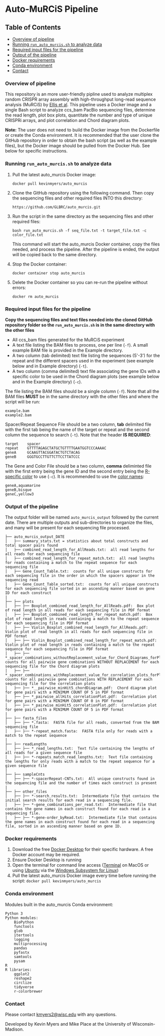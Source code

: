 # **Auto-MuRCiS Pipeline**

## Table of Contents

  * [Overview of pipeline](#overview-of-pipeline)
  * [Running `run_auto_murcis.sh` to analyze data](#running-run_auto_murcissh-to-analyze-data)
  * [Required input files for the pipeline](#required-input-files-for-the-pipeline)
  * [Output of the pipeline](#output-of-the-pipeline)
  * [Docker requirements](#docker-requirements)
  * [Conda environment](#conda-environment)
  * [Contact](#contact)

### Overview of pipeline

This repository is an more user-friendly pipline used to analyze multiplex random CRISPR array assembly with high-throughput long-read sequence analysis (MuRCiS) by [Ellis et al](https://elifesciences.org/articles/86903). This pipeline uses a Docker image and a single Bash script to analyze ccs_bam PacBio sequencing files, determine the read length, plot box plots, quantitate the number and type of unique CRISPRi arrays, and plot correlation and Chord diagram plots. 

**Note:** The user does not need to build the Docker image from the Dockerfile or create the Conda environment. It is recommended that the user clone the GitHub repository in order to obtain the bash script (as well as the example files), but the Docker image should be pulled from the Docker Hub. See below for specific instructions. 

### Running `run_auto_murcis.sh` to analyze data

1) Pull the latest auto_murcis Docker image:

    `docker pull kevinmyers/auto_murcis`

2) Clone the GitHub repository using the following command. Then copy the sequencing files and other required files INTO this directory:

    `https://github.com/GLBRC/auto_murcis.git`

3) Run the script in the same directory as the sequencing files and other required files:

    `bash run_auto_murcis.sh -f seq_file.txt -t target_file.txt -c color_file.txt`

    This command will start the auto_murcis Docker container, copy the files needed, and process the pipeline. After the pipeline is ended, the output will be copied back to the same directory.
    
4)  Stop the Docker container:

    `docker container stop auto_murcis`

5)  Delete the Docker container so you can re-run the pipeline without errors:

    `docker rm auto_murcis`

### Required input files for the pipeline

**Copy the sequencing files and text files needed into the cloned GitHub repository folder so the `run_auto_murcis.sh` is in the same directory with the other files**

- All ccs_bam files generated for the MuRCiS experiment
- A text file listing the BAM files to process, one per line (`-f`). A small example BAM file is provided in the Example directory.
- A two column (tab delimited) text file listing the sequences (5'-3') for the repeat and the different spacers used in the experiment (see example below and in Example directory) (`-t`).
- A two column (comma delimited) text file associating the gene IDs with a specific color to be used in the Chord diagram plots (see example below and in the Example directory) (`-c`).

The file listing the BAM files should be a single column (`-f`). Note that all the BAM files **MUST** be in the same directory with the other files and where the script will be run:

    example.bam
    example2.bam

Spacer/Repeat Sequence File should be a two column, **tab** delimited file with the first tab
being the name of the target or repeat and the second column the sequence to search (`-t`). Note that the header **IS REQUIRED**:
    
    target    spacer
    repeat    GTTTTAGAGCTATGCTGTTTTGAATGGTCCCAAAAC
    geneA     GCAAGTTACGGATACTGTCTACAG
    geneB     GGGTGCCTTGTTCTTCCTTATCCC

The Gene and Color File should be a two column, **comma** deliminted file with the first entry being the gene ID and the second entry being the [R-specific color](https://r-charts.com/colors/) to use (`-c`). It is recommended to use the [color names](https://r-charts.com/colors/):

    geneA,aquamarine
    geneB,bisque
    geneC,yellow3


### Output of the pipeline

The output folder will be named `auto_murcis_output` followed by the current date. There are multiple outputs and sub-directories to organize the files, and many will be present for each sequencing file processed.

	├── auto_murcis_output_DATE
	│   ├── summary_stats.txt = statistics about total constructs and total spacer pairs found
	│   ├── combined_read_length_for_AllReads.txt:  all read lengths for all reads for each sequencing file
	│   ├── combined_read_length_for_repeat_match.txt:  all read lengths for reads containing a match to the repeat sequence for each sequencing file
	│   ├── Gene_Count_Table.txt:  counts for all unique constructs for each sequencing file in the order in which the spacers appear in the sequencing read
	│   ├── Gene_Count_Table_sorted.txt:  counts for all unique constructs for each sequencing file sorted in an ascending manner based on gene ID for each construct
	|
	├── ├── plots
	│   ├── ├── Boxplot_combined_read_length_for_AllReads.pdf:  Box plot of read length in all reads for each sequencing file in PDF format
	│   ├── ├── Boxplot_combined_read_length_for_repeat_match.pdf:  Box plot of read length in reads containing a match to the repeat sequence for each sequencing file in PDF format
	│   ├── ├── Violin_Boxplot_combined_read_length_for_AllReads.pdf:  Violin plot of read length in all reads for each sequencing file in PDF format
	│   ├── ├── Violin_Boxplot_combined_read_length_for_repeat_match.pdf:  Violin plot of read length in reads containing a match to the repeat sequence for each sequencing file in PDF format
	│   ├── ├── *_spacer_combinations_withoutReplacement_value_for_Chord_Diagrams_forPlotting.txt:  counts for all pairwise gene combinations WITHOUT REPLACEMENT for each sequencing file for the Chord diagram plots
	│   ├── ├── *_spacer_combinations_withReplacement_value_for_correlation_plots_forPlotting.txt:  counts for all pairwise gene combinations WITH REPLACEMENT for each sequencing file for the correlation plots
	│   ├── ├── *__pairwise_minHit5_chordDiagram.pdf:  Chord diagram plot for gene pairs with a MINIMUM COUNT OF 5 in PDF format
	│   ├── ├── *_pairwise_allHits_correlationPlot.pdf:  Correlation plot for gene pairs with a MINIMUM COUNT OF 0 in PDF format
	│   ├── ├── *_pairwise_minHit5_correlationPlot.pdf:  Correlation plot for gene pairs with a MINIMUM COUNT OF 5 in PDF format
	|
	├── ├── fasta_files
	│   ├── ├── *.fasta:  FASTA file for all reads, converted from the BAM sequencing file
	│   ├── ├── *-repeat_match.fasta:  FASTA file only for reads with a match to the repeat sequence
	|
	├── ├── readLengths
	│   ├── ├── *_read_lengths.txt:  Text file containing the lengths of all reads for a given sequence file
	│   ├── ├── *-repeats_match_read_lengths.txt:  Text file containing the lengths for only reads with a match to the repeat sequence for a given sequence file
	|
	├── ├── sampleCnts
	│   ├── ├── *-spacerRepeat-CNTs.txt:  All unique constructs found in the sequencing file and the number of times each construct is present
	|
	├── ├── other_files
	│   ├── ├── *-search_results.txt:  Intermediate file that contains the initial search results for each read in a sequencing file.
	│   ├── ├── *-gene_combinations_per_read.txt:  Intermediate file that contains the gene names in each construct found for each read in a sequencing file.
	│   ├── ├── *-gene-order_byRead.txt:  Intermediate file that contains the gene names in each construct found for each read in a sequencing file, sorted in an ascending manner based on gene ID.


### Docker requirements

1) Download the free [Docker Desktop](https://www.docker.com/products/docker-desktop/) for their specific hardware. A free Docker account may be required. 
2) Ensure Docker Desktop is running
3) Open the terminal for command line access ([Terminal](https://support.apple.com/guide/terminal/welcome/mac) on MacOS or using [Ubuntu](https://ubuntu.com/desktop/wsl) via the [Windows Subsystem for Linux](https://learn.microsoft.com/en-us/windows/wsl/install))
4) Pull the latest auto_murcis Docker image every time before running the script:  `docker pull kevinmyers/auto_murcis`

### Conda environment    

Modules built in the auto_murcis Conda environment:
    
	Python 3
    Python modules:
        BioPython
        functools
        glob
        itertools
        logging
        multiprocessing
        pandas
        pyfastx 
        samtools
        pysam 
    R
    R libraries:
        ggplot2
        reshape2
        circlize
        tidyverse
        r-colorbrewer

### Contact

Please contact <kmyers2@wisc.edu> with any questions.

Developed by Kevin Myers and Mike Place at the University of Wisconsin-Madison.
